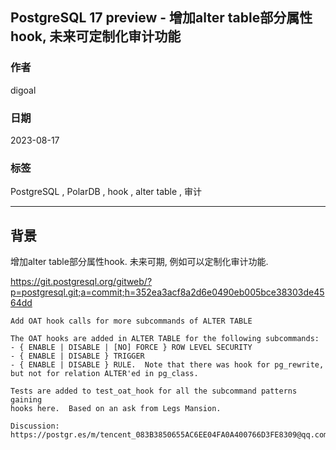 ## PostgreSQL 17 preview - 增加alter table部分属性hook, 未来可定制化审计功能  
                                                                                                                                        
### 作者                                                                                                                  
digoal                                                                                                                  
                                                                                                                  
### 日期                                                                                                                  
2023-08-17                                                                                                              
                                                                                                        
### 标签                                                                                                                  
PostgreSQL , PolarDB , hook , alter table , 审计                 
                                                                                                                  
----                                                                                                                  
                                                                                                                  
## 背景    
增加alter table部分属性hook. 未来可期, 例如可以定制化审计功能.  
  
https://git.postgresql.org/gitweb/?p=postgresql.git;a=commit;h=352ea3acf8a2d6e0490eb005bce38303de4564dd  
  
```  
Add OAT hook calls for more subcommands of ALTER TABLE  
  
The OAT hooks are added in ALTER TABLE for the following subcommands:  
- { ENABLE | DISABLE | [NO] FORCE } ROW LEVEL SECURITY  
- { ENABLE | DISABLE } TRIGGER  
- { ENABLE | DISABLE } RULE.  Note that there was hook for pg_rewrite,  
but not for relation ALTER'ed in pg_class.  
  
Tests are added to test_oat_hook for all the subcommand patterns gaining  
hooks here.  Based on an ask from Legs Mansion.  
  
Discussion: https://postgr.es/m/tencent_083B3850655AC6EE04FA0A400766D3FE8309@qq.com  
```  
  
   
